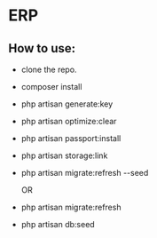 # ERP

## How to use:

  - clone the repo.
  - composer install
  
  - php artisan generate:key
  - php artisan optimize:clear
  - php artisan passport:install
  - php artisan storage:link
  - php artisan migrate:refresh --seed

    OR
  - php artisan migrate:refresh
  - php artisan db:seed

